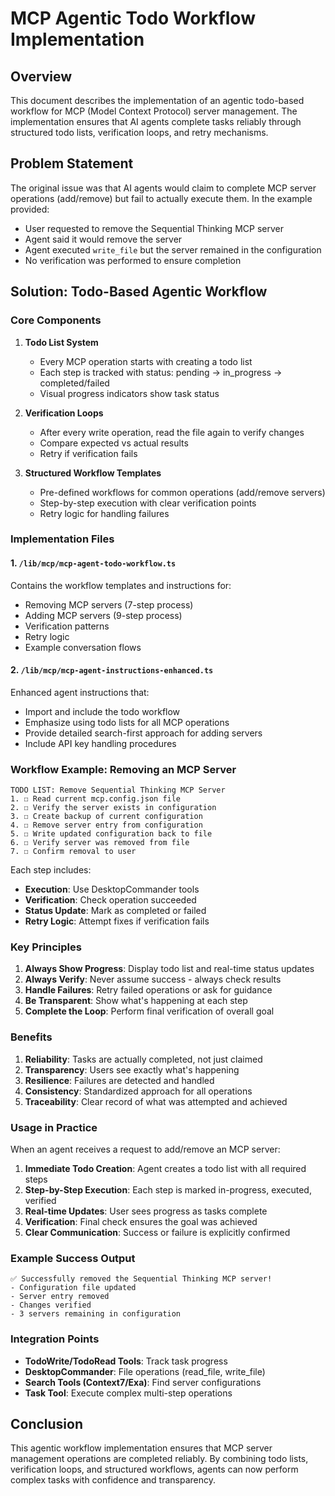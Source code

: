 # MCP Agentic Todo Workflow Implementation

## Overview

This document describes the implementation of an agentic todo-based workflow for MCP (Model Context Protocol) server management. The implementation ensures that AI agents complete tasks reliably through structured todo lists, verification loops, and retry mechanisms.

## Problem Statement

The original issue was that AI agents would claim to complete MCP server operations (add/remove) but fail to actually execute them. In the example provided:
- User requested to remove the Sequential Thinking MCP server
- Agent said it would remove the server
- Agent executed `write_file` but the server remained in the configuration
- No verification was performed to ensure completion

## Solution: Todo-Based Agentic Workflow

### Core Components

1. **Todo List System**
   - Every MCP operation starts with creating a todo list
   - Each step is tracked with status: pending → in_progress → completed/failed
   - Visual progress indicators show task status

2. **Verification Loops**
   - After every write operation, read the file again to verify changes
   - Compare expected vs actual results
   - Retry if verification fails

3. **Structured Workflow Templates**
   - Pre-defined workflows for common operations (add/remove servers)
   - Step-by-step execution with clear verification points
   - Retry logic for handling failures

### Implementation Files

#### 1. `/lib/mcp/mcp-agent-todo-workflow.ts`
Contains the workflow templates and instructions for:
- Removing MCP servers (7-step process)
- Adding MCP servers (9-step process)
- Verification patterns
- Retry logic
- Example conversation flows

#### 2. `/lib/mcp/mcp-agent-instructions-enhanced.ts`
Enhanced agent instructions that:
- Import and include the todo workflow
- Emphasize using todo lists for all MCP operations
- Provide detailed search-first approach for adding servers
- Include API key handling procedures

### Workflow Example: Removing an MCP Server

```
TODO LIST: Remove Sequential Thinking MCP Server
1. ☐ Read current mcp.config.json file
2. ☐ Verify the server exists in configuration
3. ☐ Create backup of current configuration
4. ☐ Remove server entry from configuration
5. ☐ Write updated configuration back to file
6. ☐ Verify server was removed from file
7. ☐ Confirm removal to user
```

Each step includes:
- **Execution**: Use DesktopCommander tools
- **Verification**: Check operation succeeded
- **Status Update**: Mark as completed or failed
- **Retry Logic**: Attempt fixes if verification fails

### Key Principles

1. **Always Show Progress**: Display todo list and real-time status updates
2. **Always Verify**: Never assume success - always check results
3. **Handle Failures**: Retry failed operations or ask for guidance
4. **Be Transparent**: Show what's happening at each step
5. **Complete the Loop**: Perform final verification of overall goal

### Benefits

1. **Reliability**: Tasks are actually completed, not just claimed
2. **Transparency**: Users see exactly what's happening
3. **Resilience**: Failures are detected and handled
4. **Consistency**: Standardized approach for all operations
5. **Traceability**: Clear record of what was attempted and achieved

### Usage in Practice

When an agent receives a request to add/remove an MCP server:

1. **Immediate Todo Creation**: Agent creates a todo list with all required steps
2. **Step-by-Step Execution**: Each step is marked in-progress, executed, verified
3. **Real-time Updates**: User sees progress as tasks complete
4. **Verification**: Final check ensures the goal was achieved
5. **Clear Communication**: Success or failure is explicitly confirmed

### Example Success Output

```
✅ Successfully removed the Sequential Thinking MCP server!
- Configuration file updated
- Server entry removed
- Changes verified
- 3 servers remaining in configuration
```

### Integration Points

- **TodoWrite/TodoRead Tools**: Track task progress
- **DesktopCommander**: File operations (read_file, write_file)
- **Search Tools (Context7/Exa)**: Find server configurations
- **Task Tool**: Execute complex multi-step operations

## Conclusion

This agentic workflow implementation ensures that MCP server management operations are completed reliably. By combining todo lists, verification loops, and structured workflows, agents can now perform complex tasks with confidence and transparency.